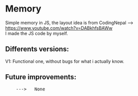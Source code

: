 # Memory
Simple memory in JS, the layout idea is from CodingNepal --> https://www.youtube.com/watch?v=DABkhfsBAWw <br> I made the JS code by myself.

<h2> Differents versions:</h2>
V1: Functional one, without bugs for what i actually know.
<h2> Future improvements:</h2>
    <pre>
    --->   None
